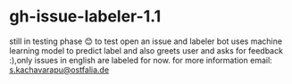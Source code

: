 # gh-issue-labeler-1.1
still in testing phase 😊
to test open an issue and labeler bot uses machine learning model to predict label and also greets user and asks for feedback :),only issues in english are labeled for now.
for more information  email: s.kachavarapu@ostfalia.de
